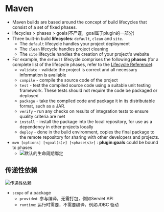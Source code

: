 # Maven

* Maven builds are based around the concept of build lifecycles that consist of a set of fixed phases.
* lifecycles > phases > goals(不严谨，goal属于plugin的一部分)
* Three built-in build **lifecycles**: `default`, `clean` and `site`.
  * The `default` lifecycle handles your project deployment
  * The `clean` lifecycle handles project cleaning
  * The `site` lifecycle handles the creation of your project's website
* For example, the `default` lifecycle comprises the following **phases** (for a complete list of the lifecycle phases, refer to the [Lifecycle Reference](https://maven.apache.org/guides/introduction/introduction-to-the-lifecycle.html#Lifecycle_Reference)):
  * `validate` - validate the project is correct and all necessary information is available
  * `compile` - compile the source code of the project
  * `test` - test the compiled source code using a suitable unit testing framework. These tests should not require the code be packaged or deployed
  * `package` - take the compiled code and package it in its distributable format, such as a JAR.
  * `verify` - run any checks on results of integration tests to ensure quality criteria are met
  * `install` - install the package into the local repository, for use as a dependency in other projects locally
  * `deploy` - done in the build environment, copies the final package to the remote repository for sharing with other developers and projects.
* `mvn [options] [<goal(s)>] [<phase(s)>]` : **plugin:goals** could be bound to phases
  * ![默认的生命周期绑定](./imgs/built-in-lifecycles-bindings.png)

## 传递性依赖

![传递性依赖](./imgs/transitive-dependencies.jpeg)

* `scope` of a package
  * `provided`: 参与编译，无需打包，例如Servlet API
  * `runtime`: 运行时需要，不需要编译，例如JDBC 驱动
